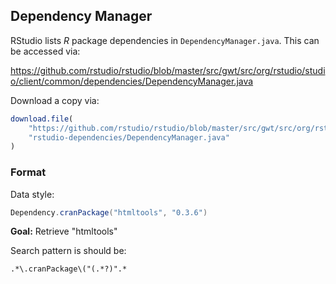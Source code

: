 ## Dependency Manager

RStudio lists _R_ package dependencies in `DependencyManager.java`. This
can be accessed via:

<https://github.com/rstudio/rstudio/blob/master/src/gwt/src/org/rstudio/studio/client/common/dependencies/DependencyManager.java>

Download a copy via:

```r
download.file(
    "https://github.com/rstudio/rstudio/blob/master/src/gwt/src/org/rstudio/studio/client/common/dependencies/DependencyManager.java?raw=1",
    "rstudio-dependencies/DependencyManager.java"
)
```

### Format

Data style:

```java
Dependency.cranPackage("htmltools", "0.3.6")
```

**Goal:** Retrieve "htmltools"

Search pattern is should be:

```
.*\.cranPackage\("(.*?)".*
```
